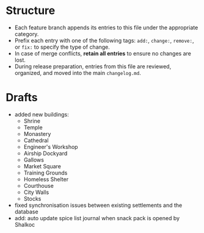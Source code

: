 # Structure
- Each feature branch appends its entries to this file under the appropriate category.
- Prefix each entry with one of the following tags: `add:`, `change:`, `remove:`, or `fix:` to specify the type of change.
- In case of merge conflicts, **retain all entries** to ensure no changes are lost.
- During release preparation, entries from this file are reviewed, organized, and moved into the main `changelog.md`.
# Drafts
- added new buildings:
    - Shrine
    - Temple
    - Monastery
    - Cathedral
    - Engineer's Workshop
    - Airship Dockyard
    - Gallows
    - Market Square
    - Training Grounds
    - Homeless Shelter
    - Courthouse
    - City Walls
    - Stocks
- fixed synchronisation issues between existing settlements and the database
- add: auto update spice list journal when snack pack is opened by Shalkoc